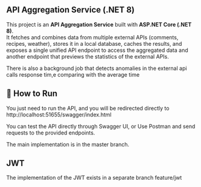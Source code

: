## API Aggregation Service (.NET 8)

This project is an **API Aggregation Service** built with **ASP.NET Core (.NET 8)**.  
It fetches and combines data from multiple external APIs (comments, recipes, weather), stores it in a local database, caches the results, and exposes a single unified API endpoint to access the aggregated data 
and another endpoint that previews the statistics of the external APIs.

There is also a background job that detects anomalies in the external api calls response tim,e comparing with the average time


## 🚀 How to Run

You just need to run the API, and you will be redirected directly to http://localhost:51655/swagger/index.html

You can test the API directly through Swagger UI, or
Use Postman and send requests to the provided endpoints.

The main implementation is in the master branch.


## JWT
The implementation of the JWT exists in a separate branch feature/jwt
